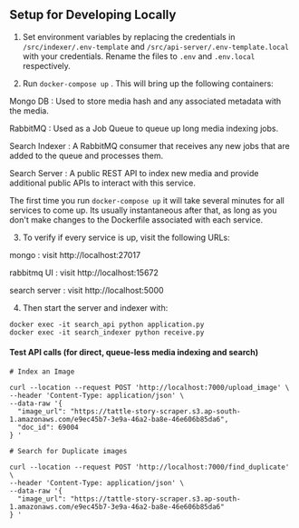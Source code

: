 ## Setup for Developing Locally

1. Set environment variables by replacing the credentials in `/src/indexer/.env-template` and `/src/api-server/.env-template.local` with your credentials. Rename the files to `.env` and `.env.local` respectively.

2. Run `docker-compose up` . This will bring up the following containers:


Mongo DB : Used to store media hash and any associated metadata with the media.  

RabbitMQ : Used as a Job Queue to queue up long media indexing jobs.

Search Indexer : A RabbitMQ consumer that receives any new jobs that are added to the queue and processes them.  

Search Server : A public REST API to index new media and provide additional public APIs to interact with this service.  


The first time you run `docker-compose up` it will take several minutes for all services to come up. Its usually instantaneous after that, as long as you don't make changes to the Dockerfile associated with each service. 

3. To verify if every service is up, visit the following URLs:

mongo : visit http://localhost:27017

rabbitmq UI : visit http://localhost:15672

search server : visit http://localhost:5000

4. Then start the server and indexer with:

```
docker exec -it search_api python application.py
docker exec -it search_indexer python receive.py
```

#### Test API calls (for direct, queue-less media indexing and search)

```
# Index an Image

curl --location --request POST 'http://localhost:7000/upload_image' \
--header 'Content-Type: application/json' \
--data-raw '{
  "image_url": "https://tattle-story-scraper.s3.ap-south-1.amazonaws.com/e9ec45b7-3e9a-46a2-ba8e-46e606b85da6",
  "doc_id": 69004
} '

# Search for Duplicate images

curl --location --request POST 'http://localhost:7000/find_duplicate' \
--header 'Content-Type: application/json' \
--data-raw '{
  "image_url": "https://tattle-story-scraper.s3.ap-south-1.amazonaws.com/e9ec45b7-3e9a-46a2-ba8e-46e606b85da6"
} '
```
